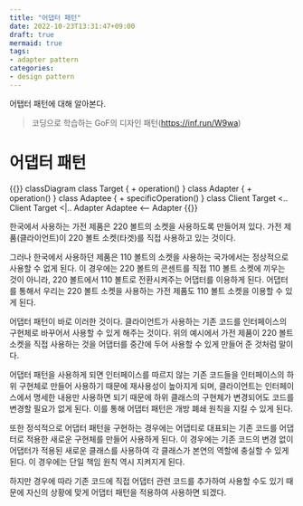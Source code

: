 ```yaml
---
title: "어댑터 패턴"
date: 2022-10-23T13:31:47+09:00
draft: true
mermaid: true
tags:
- adapter pattern
categories:
- design pattern
---
```

어탭터 패턴에 대해 알아본다.
<!--more-->

> 코딩으로 학습하는 GoF의 디자인 패턴(https://inf.run/W9wa)

# 어댑터 패턴

{{<mermaid>}}
classDiagram
    class Target {
        + operation()
    }
    class Adapter {
        + operation()
    }
    class Adaptee {
        + specificOperation()
    }
    class Client
    Target <.. Client
    Target <|.. Adapter
    Adaptee <-- Adapter
{{</mermaid>}}

한국에서 사용하는 가전 제품은 220 볼트의 소켓을 사용하도록 만들어져 있다. 가전 제품(클라이언트)이 220 볼트 소켓(타겟)를 직접 사용하고 있는 것이다.

그러나 한국에서 사용하던 제품은 110 볼트의 소켓을 사용하는 국가에서는 정상적으로 사용할 수 없게 된다. 이 경우에는 220 볼트의 콘센트를 직접 110 볼트 소켓에 끼우는 것이 아니라, 220 볼트에서 110 볼트로 전환시켜주는 어댑터를 이용하게 된다. 어댑터를 통해서 우리는 220 볼트 소켓을 사용하는 가전 제품도 110 볼트 소켓을 이용할 수 있게 된다.

어댑터 패턴이 바로 이러한 것이다. 클라이언트가 사용하는 기존 코드를 인터페이스의 구현체로 바꾸어서 사용할 수 있게 해주는 것이다. 위의 예시에서 가전 제품이 220 볼트 소켓을 직접 사용하는 것을 어댑터를 중간에 두어 사용할 수 있게 만들어 준 것처럼 말이다.

어댑터 패턴을 사용하게 되면 인터페이스를 따르지 않는 기존 코드들을 인터페이스의 하위 구현체로 만들어 사용하기 때문에 재사용성이 높아지게 되며, 클라이언트는 인터페이스에서 명세한 내용만 사용하면 되기 때문에 하위 클래스의 구현체가 변경되어도 코드를 변경할 필요가 없게 된다. 이를 통해 어댑터 패턴은 개방 폐쇄 원칙을 지킬 수 있게 된다.

또한 정석적으로 어댑터 패턴을 구현하는 경우에는 어댑티로 대표되는 기존 코드를 어댑터로 적용한 새로운 구현체를 만들어 사용하게 된다. 이 경우에는 기존 코드의 변경 없이 어댑터가 적용된 새로운 클래스를 사용하여 각 클래스가 본연의 역할에 충실할 수 있게 된다. 이 경우에는 단일 책임 원칙 역시 지켜지게 된다.

하지만 경우에 따라 기존 코드에 직접 어댑터 관련 코드를 추가하여 사용할 수도 있기 때문에 자신의 상황에 맞게 어댑터 패턴을 적용하여 사용하면 되겠다.
